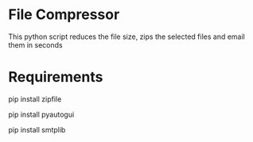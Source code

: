 # File Compressor
This python script reduces the file size, zips the selected files and email them in seconds

# Requirements

pip install zipfile 
<p></p>
pip install pyautogui
<p></p>
pip install smtplib

